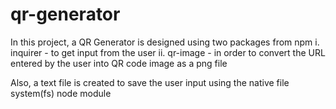 # qr-generator

In this project, a QR Generator is designed using two packages from npm
i. inquirer - to get input from the user
ii. qr-image - in order to convert the URL entered by the user into QR code image as a png file

Also, a text file is created to save the user input using the native file system(fs) node module
